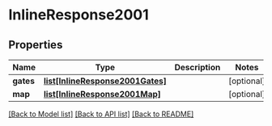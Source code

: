 # InlineResponse2001

## Properties
Name | Type | Description | Notes
------------ | ------------- | ------------- | -------------
**gates** | [**list[InlineResponse2001Gates]**](InlineResponse2001Gates.md) |  | [optional] 
**map** | [**list[InlineResponse2001Map]**](InlineResponse2001Map.md) |  | [optional] 

[[Back to Model list]](../README.md#documentation-for-models) [[Back to API list]](../README.md#documentation-for-api-endpoints) [[Back to README]](../README.md)


